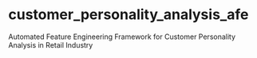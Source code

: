 # customer_personality_analysis_afe
Automated Feature Engineering Framework for Customer Personality Analysis in Retail Industry
